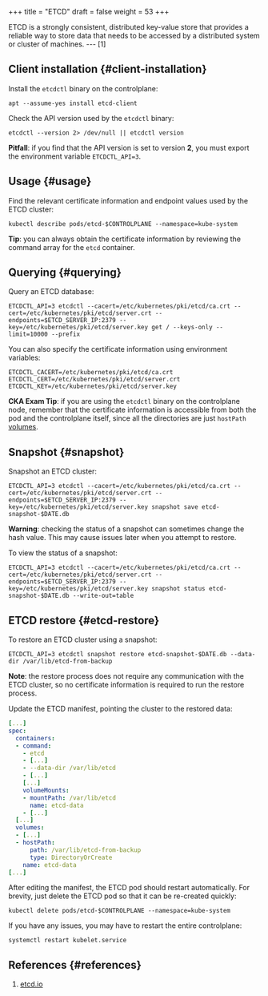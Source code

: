 +++
title = "ETCD"
draft = false
weight = 53
+++

ETCD is a strongly consistent, distributed key-value store that provides a reliable way to store data that needs to be accessed by a distributed system or cluster of machines. --- [1]


## Client installation {#client-installation}

Install the `etcdctl` binary on the controlplane:

```shell
apt --assume-yes install etcd-client
```

Check the API version used by the `etcdctl` binary:

```shell
etcdctl --version 2> /dev/null || etcdctl version
```

**Pitfall**: if you find that the API version is set to version **2**, you must export the environment variable `ETCDCTL_API=3`.


## Usage {#usage}

Find the relevant certificate information and endpoint values used by the ETCD cluster:

```shell
kubectl describe pods/etcd-$CONTROLPLANE --namespace=kube-system
```

**Tip**: you can always obtain the certificate information by reviewing the command array for the `etcd` container.


## Querying {#querying}

Query an ETCD database:

```shell
ETCDCTL_API=3 etcdctl --cacert=/etc/kubernetes/pki/etcd/ca.crt --cert=/etc/kubernetes/pki/etcd/server.crt --endpoints=$ETCD_SERVER_IP:2379 --key=/etc/kubernetes/pki/etcd/server.key get / --keys-only --limit=10000 --prefix
```

You can also specify the certificate information using environment variables:

```shell
ETCDCTL_CACERT=/etc/kubernetes/pki/etcd/ca.crt
ETCDCTL_CERT=/etc/kubernetes/pki/etcd/server.crt
ETCDCTL_KEY=/etc/kubernetes/pki/etcd/server.key
```

**CKA Exam Tip**: if you are using the `etcdctl` binary on the controlplane node, remember that the certificate information is accessible from both the pod and the controlplane itself, since all the directories are just `hostPath` [volumes](/portfolio/kubernetes/volumes/).


## Snapshot {#snapshot}

Snapshot an ETCD cluster:

```shell
ETCDCTL_API=3 etcdctl --cacert=/etc/kubernetes/pki/etcd/ca.crt --cert=/etc/kubernetes/pki/etcd/server.crt --endpoints=$ETCD_SERVER_IP:2379 --key=/etc/kubernetes/pki/etcd/server.key snapshot save etcd-snapshot-$DATE.db
```

**Warning**: checking the status of a snapshot can sometimes change the hash value. This may cause issues later when you attempt to restore.

To view the status of a snapshot:

```shell
ETCDCTL_API=3 etcdctl --cacert=/etc/kubernetes/pki/etcd/ca.crt --cert=/etc/kubernetes/pki/etcd/server.crt --endpoints=$ETCD_SERVER_IP:2379 --key=/etc/kubernetes/pki/etcd/server.key snapshot status etcd-snapshot-$DATE.db --write-out=table
```


## ETCD restore {#etcd-restore}

To restore an ETCD cluster using a snapshot:

```shell
ETCDCTL_API=3 etcdctl snapshot restore etcd-snapshot-$DATE.db --data-dir /var/lib/etcd-from-backup
```

**Note**: the restore process does not require any communication with the ETCD cluster, so no certificate information is required to run the restore process.

Update the ETCD manifest, pointing the cluster to the restored data:

```yaml
[...]
spec:
  containers:
  - command:
    - etcd
    - [...]
    - --data-dir /var/lib/etcd
    - [...]
    [...]
    volumeMounts:
    - mountPath: /var/lib/etcd
      name: etcd-data
    - [...]
  [...]
  volumes:
  - [...]
  - hostPath:
      path: /var/lib/etcd-from-backup
      type: DirectoryOrCreate
    name: etcd-data
[...]
```

After editing the manifest, the ETCD pod should restart automatically. For brevity, just delete the ETCD pod so that it can be re-created quickly:

```shell
kubectl delete pods/etcd-$CONTROLPLANE --namespace=kube-system
```

If you have any issues, you may have to restart the entire controlplane:

```shell
systemctl restart kubelet.service
```


## References {#references}

1.  [etcd.io](https://etcd.io/)
